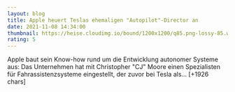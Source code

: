 ```yaml
--- 
layout: blog
title: Apple heuert Teslas ehemaligen "Autopilot"-Director an
date: 2021-11-08 14:34:00
thumbnail: https://heise.cloudimg.io/bound/1200x1200/q85.png-lossy-85.webp-lossy-85.foil1/_www-heise-de_/imgs/18/3/2/1/0/2/4/7/shutterstock_1771611371-3ba3e8c1328628f7.jpg
rating: 5
---
```

Apple baut sein Know-how rund um die Entwicklung autonomer Systeme aus: Das Unternehmen hat mit Christopher "CJ" Moore einen Spezialisten für Fahrassistenzsysteme eingestellt, der zuvor bei Tesla als… [+1926 chars]